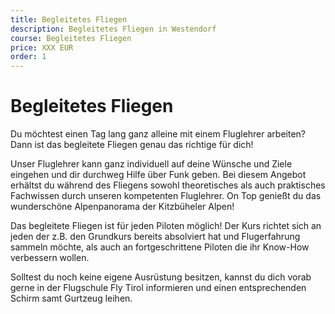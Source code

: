 ```yaml
---
title: Begleitetes Fliegen
description: Begleitetes Fliegen in Westendorf
course: Begleitetes Fliegen
price: XXX EUR
order: 1
---
```


# Begleitetes Fliegen

Du möchtest einen Tag lang ganz alleine mit einem Fluglehrer arbeiten? Dann ist das begleitete Fliegen genau das richtige für dich!

Unser Fluglehrer kann ganz individuell auf deine Wünsche und Ziele eingehen und dir durchweg Hilfe über Funk geben. Bei diesem Angebot erhältst du während des Fliegens sowohl theoretisches als auch praktisches Fachwissen durch unseren kompetenten Fluglehrer.  On Top genießt du das wunderschöne Alpenpanorama der Kitzbüheler Alpen!

Das begleitete Fliegen ist für jeden Piloten möglich! Der Kurs richtet sich an jeden der z.B. den Grundkurs bereits absolviert hat und Flugerfahrung sammeln möchte, als auch an fortgeschrittene Piloten die ihr Know-How verbessern wollen.

Solltest du noch keine eigene Ausrüstung besitzen, kannst du dich vorab gerne in der Flugschule Fly Tirol informieren und einen entsprechenden Schirm samt Gurtzeug leihen.
